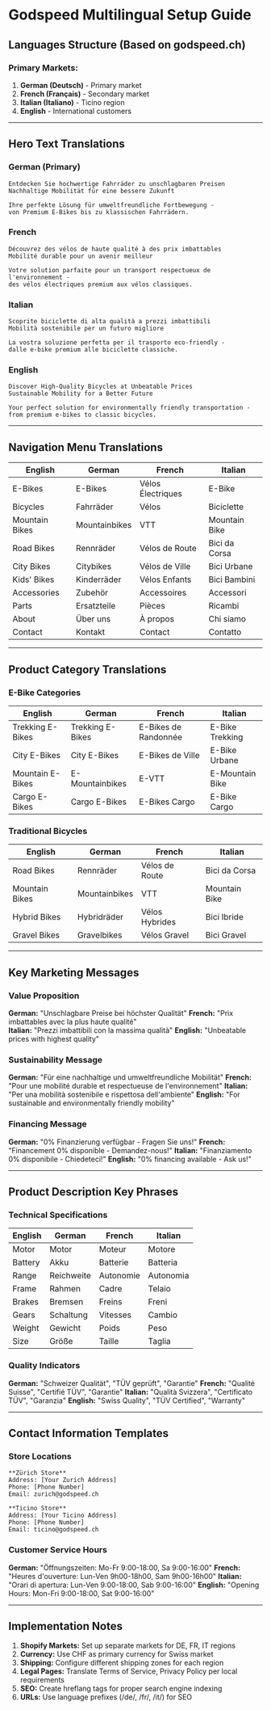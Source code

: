 # Godspeed Multilingual Setup Guide

## Languages Structure (Based on godspeed.ch)

### Primary Markets:
1. **German (Deutsch)** - Primary market
2. **French (Français)** - Secondary market  
3. **Italian (Italiano)** - Ticino region
4. **English** - International customers

---

## Hero Text Translations

### German (Primary)
```
Entdecken Sie hochwertige Fahrräder zu unschlagbaren Preisen
Nachhaltige Mobilität für eine bessere Zukunft

Ihre perfekte Lösung für umweltfreundliche Fortbewegung - 
von Premium E-Bikes bis zu klassischen Fahrrädern.
```

### French
```
Découvrez des vélos de haute qualité à des prix imbattables
Mobilité durable pour un avenir meilleur

Votre solution parfaite pour un transport respectueux de l'environnement - 
des vélos électriques premium aux vélos classiques.
```

### Italian
```
Scoprite biciclette di alta qualità a prezzi imbattibili
Mobilità sostenibile per un futuro migliore

La vostra soluzione perfetta per il trasporto eco-friendly - 
dalle e-bike premium alle biciclette classiche.
```

### English
```
Discover High-Quality Bicycles at Unbeatable Prices
Sustainable Mobility for a Better Future

Your perfect solution for environmentally friendly transportation - 
from premium e-bikes to classic bicycles.
```

---

## Navigation Menu Translations

| English | German | French | Italian |
|---------|--------|--------|---------|
| E-Bikes | E-Bikes | Vélos Électriques | E-Bike |
| Bicycles | Fahrräder | Vélos | Biciclette |
| Mountain Bikes | Mountainbikes | VTT | Mountain Bike |
| Road Bikes | Rennräder | Vélos de Route | Bici da Corsa |
| City Bikes | Citybikes | Vélos de Ville | Bici Urbane |
| Kids' Bikes | Kinderräder | Vélos Enfants | Bici Bambini |
| Accessories | Zubehör | Accessoires | Accessori |
| Parts | Ersatzteile | Pièces | Ricambi |
| About | Über uns | À propos | Chi siamo |
| Contact | Kontakt | Contact | Contatto |

---

## Product Category Translations

### E-Bike Categories
| English | German | French | Italian |
|---------|--------|--------|---------|
| Trekking E-Bikes | Trekking E-Bikes | E-Bikes de Randonnée | E-Bike Trekking |
| City E-Bikes | City E-Bikes | E-Bikes de Ville | E-Bike Urbane |
| Mountain E-Bikes | E-Mountainbikes | E-VTT | E-Mountain Bike |
| Cargo E-Bikes | Cargo E-Bikes | E-Bikes Cargo | E-Bike Cargo |

### Traditional Bicycles
| English | German | French | Italian |
|---------|--------|--------|---------|
| Road Bikes | Rennräder | Vélos de Route | Bici da Corsa |
| Mountain Bikes | Mountainbikes | VTT | Mountain Bike |
| Hybrid Bikes | Hybridräder | Vélos Hybrides | Bici Ibride |
| Gravel Bikes | Gravelbikes | Vélos Gravel | Bici Gravel |

---

## Key Marketing Messages

### Value Proposition
**German:** "Unschlagbare Preise bei höchster Qualität"
**French:** "Prix imbattables avec la plus haute qualité"  
**Italian:** "Prezzi imbattibili con la massima qualità"
**English:** "Unbeatable prices with highest quality"

### Sustainability Message
**German:** "Für eine nachhaltige und umweltfreundliche Mobilität"
**French:** "Pour une mobilité durable et respectueuse de l'environnement"
**Italian:** "Per una mobilità sostenibile e rispettosa dell'ambiente"
**English:** "For sustainable and environmentally friendly mobility"

### Financing Message
**German:** "0% Finanzierung verfügbar - Fragen Sie uns!"
**French:** "Financement 0% disponible - Demandez-nous!"
**Italian:** "Finanziamento 0% disponibile - Chiedeteci!"
**English:** "0% financing available - Ask us!"

---

## Product Description Key Phrases

### Technical Specifications
| English | German | French | Italian |
|---------|--------|--------|---------|
| Motor | Motor | Moteur | Motore |
| Battery | Akku | Batterie | Batteria |
| Range | Reichweite | Autonomie | Autonomia |
| Frame | Rahmen | Cadre | Telaio |
| Brakes | Bremsen | Freins | Freni |
| Gears | Schaltung | Vitesses | Cambio |
| Weight | Gewicht | Poids | Peso |
| Size | Größe | Taille | Taglia |

### Quality Indicators
**German:** "Schweizer Qualität", "TÜV geprüft", "Garantie"
**French:** "Qualité Suisse", "Certifié TÜV", "Garantie"
**Italian:** "Qualità Svizzera", "Certificato TÜV", "Garanzia"
**English:** "Swiss Quality", "TÜV Certified", "Warranty"

---

## Contact Information Templates

### Store Locations
```
**Zürich Store**
Address: [Your Zurich Address]
Phone: [Phone Number]
Email: zurich@godspeed.ch

**Ticino Store**  
Address: [Your Ticino Address]
Phone: [Phone Number]
Email: ticino@godspeed.ch
```

### Customer Service Hours
**German:** "Öffnungszeiten: Mo-Fr 9:00-18:00, Sa 9:00-16:00"
**French:** "Heures d'ouverture: Lun-Ven 9h00-18h00, Sam 9h00-16h00"
**Italian:** "Orari di apertura: Lun-Ven 9:00-18:00, Sab 9:00-16:00"
**English:** "Opening Hours: Mon-Fri 9:00-18:00, Sat 9:00-16:00"

---

## Implementation Notes

1. **Shopify Markets:** Set up separate markets for DE, FR, IT regions
2. **Currency:** Use CHF as primary currency for Swiss market
3. **Shipping:** Configure different shipping zones for each region
4. **Legal Pages:** Translate Terms of Service, Privacy Policy per local requirements
5. **SEO:** Create hreflang tags for proper search engine indexing
6. **URLs:** Use language prefixes (/de/, /fr/, /it/) for SEO